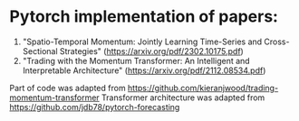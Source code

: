 # Pytorch implementation of papers:
1) "Spatio-Temporal Momentum: Jointly Learning Time-Series and Cross-Sectional Strategies" (https://arxiv.org/pdf/2302.10175.pdf)
2) "Trading with the Momentum Transformer: An Intelligent and Interpretable Architecture" (https://arxiv.org/pdf/2112.08534.pdf)

Part of code was adapted from https://github.com/kieranjwood/trading-momentum-transformer
Transformer architecture was adapted from https://github.com/jdb78/pytorch-forecasting